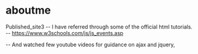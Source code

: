 # aboutme
Published_site3
-- I have referred through some of the official html tutorials.
-- https://www.w3schools.com/js/js_events.asp

-- And watched few youtube videos for guidance on ajax and jquery,

